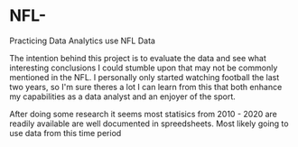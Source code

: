 # NFL-
Practicing Data Analytics use NFL Data

The intention behind this project is to evaluate the data and see what interesting conclusions
I could stumble upon that may not be commonly mentioned in the NFL. I personally only started watching
football the last two years, so I'm sure theres a lot I can learn from this that both enhance my capabilities 
as a data analyst and an enjoyer of the sport. 

After doing some research it seems most statisics from 2010 - 2020 are readily available are well documented in spreedsheets. Most likely going to use data from this time period

